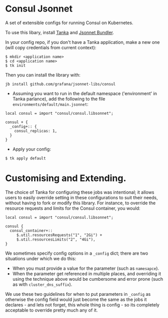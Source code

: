 # Consul Jsonnet

A set of extensible configs for running Consul on Kubernetes.

To use this libary, install [Tanka](https://tanka.dev/) and [Jsonnet Bundler](https://github.com/jsonnet-bundler/jsonnet-bundler).

In your config repo, if you don't have a Tanka application, make a new one (will copy credentials from current context):

```
$ mkdir <application name>
$ cd <application name>
$ tk init
```

Then you can install the library with:

```
jb install github.com/grafana/jsonnet-libs/consul
```

- Assuming you want to run in the default namespace ('environment' in Tanka parlance), add the following to the file `environments/default/main.jsonnet`:

```
local consul = import "consul/consul.libsonnet";

consul + {
  _config+:: {
    consul_replicas: 1,
  }
}
```

- Apply your config:

```
$ tk apply default
```
# Customising and Extending.

The choice of Tanka for configuring these jobs was intentional; it allows users
to easily override setting in these configurations to suit their needs, without having
to fork or modify this library.  For instance, to override the resource requests
and limits for the Consul container, you would:

```
local consul = import "consul/consul.libsonnet";

consul {
  consul_container+::
     $.util.resourcesRequests("1", "2Gi") +
     $.util.resourcesLimits("2", "4Gi"),
}
```

We sometimes specify config options in a `_config` dict; there are two situations
under which we do this:

- When you must provide a value for the parameter (such as `namesapce`).
- When the parameter get referenced in multiple places, and overriding it using
  the technique above would be cumbersome and error prone (such as with `cluster_dns_suffix`).

We use these two guidelines for when to put parameters in `_config` as otherwise
the config field would just become the same as the jobs it declares - and lets
not forget, this whole thing is config - so its completely acceptable to override
pretty much any of it.
